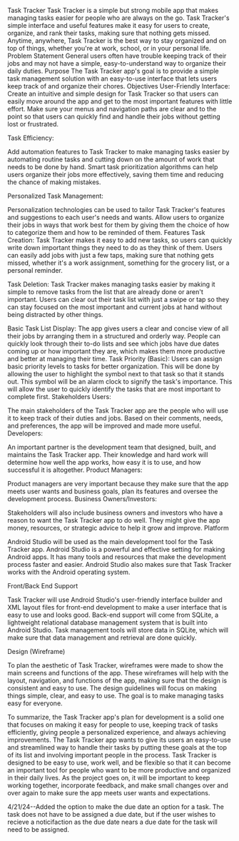 Task Tracker
Task Tracker is a simple but strong mobile app that makes managing tasks easier for people who are always on the go. Task Tracker's simple interface and useful features make it easy for users to create, organize, and rank their tasks, making sure that nothing gets missed. Anytime, anywhere, Task Tracker is the best way to stay organized and on top of things, whether you're at work, school, or in your personal life.
Problem Statement 
General users often have trouble keeping track of their jobs and may not have a simple, easy-to-understand way to organize their daily duties.
Purpose
The Task Tracker app's goal is to provide a simple task management solution with an easy-to-use interface that lets users keep track of and organize their chores.
Objectives
User-Friendly Interface:
Create an intuitive and simple design for Task Tracker so that users can easily move around the app and get to the most important features with little effort. 
Make sure your menus and navigation paths are clear and to the point so that users can quickly find and handle their jobs without getting lost or frustrated. 

Task Efficiency: 

Add automation features to Task Tracker to make managing tasks easier by automating routine tasks and cutting down on the amount of work that needs to be done by hand. 
Smart task prioritization algorithms can help users organize their jobs more effectively, saving them time and reducing the chance of making mistakes. 

Personalized Task Management: 

Personalization technologies can be used to tailor Task Tracker's features and suggestions to each user's needs and wants. 
Allow users to organize their jobs in ways that work best for them by giving them the choice of how to categorize them and how to be reminded of them.
Features
Task Creation: Task Tracker makes it easy to add new tasks, so users can quickly write down important things they need to do as they think of them. Users can easily add jobs with just a few taps, making sure that nothing gets missed, whether it's a work assignment, something for the grocery list, or a personal reminder.

Task Deletion: Task Tracker makes managing tasks easier by making it simple to remove tasks from the list that are already done or aren't important. Users can clear out their task list with just a swipe or tap so they can stay focused on the most important and current jobs at hand without being distracted by other things.

Basic Task List Display: The app gives users a clear and concise view of all their jobs by arranging them in a structured and orderly way. People can quickly look through their to-do lists and see which jobs have due dates coming up or how important they are, which makes them more productive and better at managing their time.
Task Priority (Basic): Users can assign basic priority levels to tasks for better organization. This will be done by allowing the user to highlight the symbol next to that task so that it stands out. This symbol will be an alarm clock to signify the task's importance. This will allow the user to quickly identify the tasks that are most important to complete first. 
Stakeholders
Users:

The main stakeholders of the Task Tracker app are the people who will use it to keep track of their duties and jobs. Based on their comments, needs, and preferences, the app will be improved and made more useful.
Developers:

An important partner is the development team that designed, built, and maintains the Task Tracker app. Their knowledge and hard work will determine how well the app works, how easy it is to use, and how successful it is altogether.
Product Managers:

Product managers are very important because they make sure that the app meets user wants and business goals, plan its features and oversee the development process.
Business Owners/Investors:

Stakeholders will also include business owners and investors who have a reason to want the Task Tracker app to do well. They might give the app money, resources, or strategic advice to help it grow and improve.
Platform

Android Studio will be used as the main development tool for the Task Tracker app. Android Studio is a powerful and effective setting for making Android apps. It has many tools and resources that make the development process faster and easier. Android Studio also makes sure that Task Tracker works with the Android operating system.

Front/Back End Support

Task Tracker will use Android Studio's user-friendly interface builder and XML layout files for front-end development to make a user interface that is easy to use and looks good. Back-end support will come from SQLite, a lightweight relational database management system that is built into Android Studio. Task management tools will store data in SQLite, which will make sure that data management and retrieval are done quickly.

Design (Wireframe)

To plan the aesthetic of Task Tracker, wireframes were made to show the main screens and functions of the app. These wireframes will help with the layout, navigation, and functions of the app, making sure that the design is consistent and easy to use. The design guidelines will focus on making things simple, clear, and easy to use. The goal is to make managing tasks easy for everyone.

To summarize, the Task Tracker app's plan for development is a solid one that focuses on making it easy for people to use, keeping track of tasks efficiently, giving people a personalized experience, and always achieving improvements. The Task Tracker app wants to give its users an easy-to-use and streamlined way to handle their tasks by putting these goals at the top of its list and involving important people in the process. Task Tracker is designed to be easy to use, work well, and be flexible so that it can become an important tool for people who want to be more productive and organized in their daily lives. As the project goes on, it will be important to keep working together, incorporate feedback, and make small changes over and over again to make sure the app meets user wants and expectations.

4/21/24--Added the option to make the due date an option for a task. The task does not have to be assigned a due date, but if the user wishes to recieve a noticifaction as the due date nears a due date for the task will need to be assigned. 
